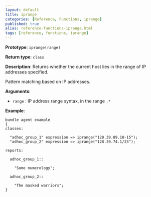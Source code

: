 ```yaml
---
layout: default
title: iprange
categories: [Reference, Functions, iprange]
published: true
alias: reference-functions-iprange.html
tags: [reference, functions, iprange]
---
```


**Prototype**: `iprange(range)`

**Return type**: `class`

**Description**: Returns whether the current host lies in the range of IP 
addresses specified.

Pattern matching based on IP addresses.

**Arguments**:

* `range` : IP address range syntax, in the range `.*`

**Example**:

```cf3
bundle agent example
{
classes:

  "adhoc_group_1" expression => iprange("128.39.89.10-15");
  "adhoc_group_2" expression => iprange("128.39.74.1/23");

reports:

  adhoc_group_1::

    "Some numerology";

  adhoc_group_2::

    "The masked warriors";
}
```
